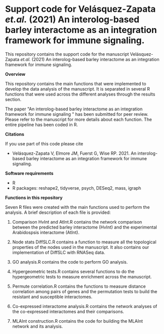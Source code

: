 # Support code for Velásquez-Zapata *et.al.* (2021) An interolog-based barley interactome as an integration framework for immune signaling.   

This repository contains the support code for the manuscript Velásquez-Zapata *et.al.* (2021) An interolog-based barley interactome as an integration framework for immune signaling.   

**Overview**

This repository contains the main functions that were implemented to develop the data analysis of the manuscript. It is separated in several R functions that were used across the different analyses through the results section. 

The paper "An interolog-based barley interactome as an integration framework for immune signaling " has been submitted for peer review. Please refer to the manuscript for more details about each function. The entire pipeline has been coded in R.

**Citations**

If you use part of this code please cite  

* Velásquez-Zapata V, Elmore JM, Fuerst G, Wise RP. 2021. An interolog-based barley interactome as an integration framework for immune signaling.


**Software requirements**

* R
* R packages: reshape2, tidyverse, psych, DESeq2, mass, igraph

**Functions in this repository**

Seven R files were created with the main functions used to perform the analysis. A brief description of each file is provided: 

1. Comparison HvInt and AtInt.R contains the network comparison between the predicted barley interactome (HvInt) and the experimental Arabidospsis interactome (AtInt).

2. Node stats DiffSLC.R contains a function to measure all the topological properties of the nodes used in the manuscript. It also contains our implementation of DiffSLC with RNASeq data. 

3. GO analysis.R contains the code to perform GO analysis.

4. Hypergeometric tests.R contains several functions to do the hypergeometric tests to measure enrichment across the manuscript.

5. Permute correlation.R contains the functions to measure distance correlation among pairs of genes and the permutation tests to build the resistant and susceptible interactomes.

6. Co-expressed interactome analysis.R contains the network analyses of the co-expressed interactomes and their comparisons.

7. MLAInt construction.R contains the code for building the MLAInt network and its analysis.

 
